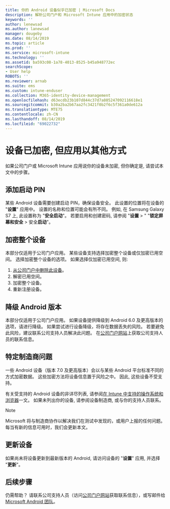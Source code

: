 ```yaml
---
title: 你的 Android 设备似乎已加密 | Microsoft Docs
description: 解析公司门户和 Microsoft Intune 应用中的加密状态
keywords: ''
author: lenewsad
ms.author: lanewsad
manager: dougeby
ms.date: 08/14/2019
ms.topic: article
ms.prod: ''
ms.service: microsoft-intune
ms.technology: ''
ms.assetid: ba593c08-1a78-4013-8525-b45a948772ec
searchScope:
- User help
ROBOTS: ''
ms.reviewer: arnab
ms.suite: ems
ms.custom: intune-enduser
ms.collection: M365-identity-device-management
ms.openlocfilehash: d63ecdb23b107d844c37d7a805247092116618e1
ms.sourcegitcommit: b30a2ba2b67aa2fc3421f0b2f6c5f361a0de612a
ms.translationtype: MTE75
ms.contentlocale: zh-CN
ms.lasthandoff: 08/14/2019
ms.locfileid: "69022732"
---
```

# <a name="device-encrypted-but-apps-say-otherwise"></a>设备已加密, 但应用以其他方式

如果公司门户或 Microsoft Intune 应用说你的设备未加密, 但你确定是, 请尝试本文中的步骤。  

## <a name="add-a-startup-pin"></a>添加启动 PIN

某些 Android 设备需要创建启动 PIN，确保设备安全。 此设置的位置将在设备的 "**设置**" 应用中。 设置的名称和位置可能会有所不同。 例如, 在 Samsung Galaxy S7 上, 此设置称为 "**安全启动**"。 若要启用和创建密码, 请参阅 "**设置** > " "**锁定屏幕和安全** > 安全**启动**"。  

## <a name="encrypt-the-entire-device"></a>加密整个设备

本部分仅适用于公司门户应用。 某些设备支持选择加密整个设备或仅加密已用空间。 选择加密整个设备的选项。 如果选择仅加密已用空间, 则:

1. [从公司门户中删除此设备](unenroll-your-device-from-intune-android.md)。
2. 解密已用空间。  
3. 加密整个设备。  
4. 重新注册设备。  

## <a name="downgrade-your-version-of-android"></a>降级 Android 版本

本部分仅适用于公司门户应用。 如果设备提供降级到 Android 6.0 及更高版本的选项，请进行降级。 如果尝试进行设备降级，将存在数据丢失的风险。 若要避免此风险，建议联系公司支持人员解决此问题。 在[公司门户网站](https://go.microsoft.com/fwlink/?linkid=2010980)上获取公司支持人员的联系信息。  

## <a name="specific-manufacturer-issues"></a>特定制造商问题

一些 Android 设备（版本 7.0 及更高版本）会以与某些 Android 平台标准不同的方式加密数据。 这些加密方法将设备信息置于风险之中。 因此, 这些设备不受支持。 

有关受支持的 Android 设备的非详尽列表, 请参阅[在 Intune 中支持的操作系统和浏览器](https://docs.microsoft.com/intune/supported-devices-browsers#supported-samsung-knox-standard-devices)一文。 如果未列出你的设备, 请参阅设备制造商, 或与你的支持人员联系。 

> [!Note]
> Microsoft 将与制造商协作以解决我们在测试中发现的，或用户上报的任何问题。 每当有新的信息可用时，我们会更新本文。 

## <a name="update-devices"></a>更新设备   

如果尚未将设备更新到最新版本的 Android, 请访问设备的 "**设置**" 应用, 并选择 "**更新**"。  

## <a name="next-steps"></a>后续步骤   
仍需帮助？ 请联系公司支持人员（访问[公司门户网站](https://go.microsoft.com/fwlink/?linkid=2010980)获取联系信息），或写邮件给 <a href="mailto:wintunedroidfbk@microsoft.com?subject=I'm having trouble with enrolling my Android device&body=Describe the issue you're experiencing here.">Microsoft Android 团队</a>。  
